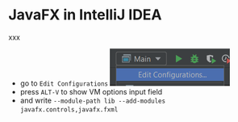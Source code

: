 # JavaFX in IntelliJ IDEA

xxx

* go to ``Edit Configurations`` ![idea](idea.png)
* press ``ALT-V`` to show VM options input field
* and write ``--module-path lib --add-modules javafx.controls,javafx.fxml``